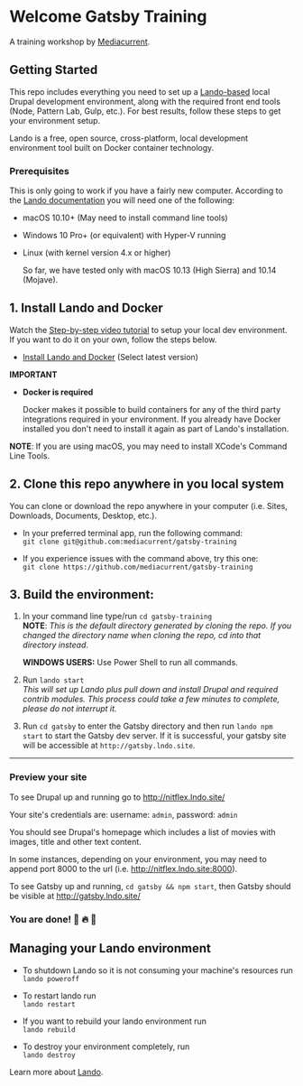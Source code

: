 # Welcome Gatsby Training
A training workshop by [Mediacurrent](https://mediacurrent.com).

## Getting Started
This repo includes everything you need to set up a [Lando-based](https://docs.devwithlando.io/) local Drupal development environment, along with the required front end tools (Node, Pattern Lab, Gulp, etc.). For best results, follow these steps to get your environment setup.

Lando is a free, open source, cross-platform, local development environment tool built on Docker container technology.

### Prerequisites

This is only going to work if you have a fairly new computer. According to the [Lando documentation](https://docs.devwithlando.io/installation/system-requirements.html#operating-system) you will need one of the following:

* macOS 10.10+ \(May need to install command line tools\)
* Windows 10 Pro+ \(or equivalent\) with Hyper-V running
* Linux \(with kernel version 4.x or higher\)

  So far, we have tested only with macOS 10.13 \(High Sierra\) and 10.14 \(Mojave\).

## 1. Install Lando and Docker

Watch the [Step-by-step video tutorial](https://www.dropbox.com/s/pa7mdlung83cdri/cbd-local-setup.mp4?dl=0) to setup your local dev environment.  If you want to do it on your own, follow the steps below.

* [Install Lando and Docker](https://github.com/lando/lando/releases) (Select latest version)


**IMPORTANT**

* **Docker is required**

  Docker makes it possible to build containers for any of the third party integrations required in your environment. If you already have Docker installed you don't need to install it again as part of Lando's installation.

**NOTE**: If you are using macOS, you may need to install XCode's Command Line Tools.

## 2. Clone this repo anywhere in you local system
You can clone or download the repo anywhere in your computer (i.e. Sites, Downloads, Documents, Desktop, etc.).

* In your preferred terminal app, run the following command:<br />
```git clone git@github.com:mediacurrent/gatsby-training```

* If you experience issues with the command above, try this one:<br />
```git clone https://github.com/mediacurrent/gatsby-training```


## 3. Build the environment:

1. In your command line type/run `cd gatsby-training` <br />
**NOTE**: _This is the default directory generated by cloning the repo.  If you changed the directory name when cloning the repo, cd into that directory instead_.

    **WINDOWS USERS:**  Use Power Shell to run all commands.


2. Run `lando start`<br />_This will set up Lando plus pull down and install Drupal and required contrib modules. This process could take a few minutes to complete, please do not interrupt it._

3. Run `cd gatsby` to enter the Gatsby directory and then run `lando npm start` to start the Gatsby dev server. If it is successful, your gatsby site will be accessible at `http://gatsby.lndo.site`.

<!-- 3. Run `lando drush si -y config_installer --account-name=admin --account-pass=admin --db-url='mysql://drupal8:drupal8@database/drupal8'`<br />_Be sure to run the entire string above as a single command.  This will do a basic installation of Drupal with some basic configuration._

1. Run `cp -r assets/imgs/* web/sites/default/files/`<br />_This will copy our sample image assets to Drupal's default files directory._

2. Run `lando db-import drupal8.export.gz`<br />_This will import a custom database that all drupal configuration such as content types, views and sample content._

3. Run `lando drush cr`<br />_This will clear Drupal's caches._ -->

<!--
## 4. Install Front End Tooling

1. Run `cd web/themes/custom/nitflex_dev_theme`

2. Run: `lando npm install`<br />_This will install the required front end tools (Node, Gulp, etc.)_<br />
**Note**: You may see npm warnings about a missing "repository" or "license" field, as well as a message about vulnerabilities. For our purposes, all of these messages can be ignored, and you _do not_ need to run any of the "audit" commands it suggests.

3. Move into the patternlab directory:  `cd patternlab`

4. Run: `lando composer install`<br />_This will install PatternLab_<br />
    - When prompted to `update the config option twigAutoescape`, reply with **n**.<br />
    - When prompted that the `path ./../dist/style-guide/ already exists`, reply with **M**.<br />
    - When prompted to `update the config option styleguideKitPath`, reply with **Y**.

5. Run an initial build of the front end tools and PatternLab.<br />
    - First run `cd ../`<br />
    - then run<br />```lando npm run build && lando php patternlab/core/console --generate```
    - Done!

      **WINDOWS USERS ONLY**:  If you experienced issues with the steps above do the following:

    * Skip step #2
    * Follow all other steps, but change step #5 by running this command istead:
    * `lando php patternlab/core/console --generate` -->

---

### Preview your site
To see Drupal up and running go to http://nitflex.lndo.site/

Your site's credentials are:  username: `admin`, password: `admin`

You should see Drupal's homepage which includes a list of movies with images, title and other text content.

In some instances, depending on your environment, you may need to append port 8000 to the url (i.e. http://nitflex.lndo.site:8000).

To see Gatsby up and running, `cd gatsby && npm start`, then Gatsby should be visible at http://gatsby.lndo.site/


### You are done! 🙌 🔥 👊


## Managing your Lando environment
* To shutdown Lando so it is not consuming your machine's resources run<br />
```lando poweroff```

* To restart lando run<br /> ```lando restart```

* If you want to rebuild your lando environment run <br />```lando rebuild```

* To destroy your environment completely, run <br />```lando destroy```

Learn more about [Lando](https://docs.devwithlando.io/).
